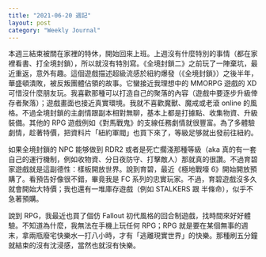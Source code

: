 ```yaml
---
title: "2021-06-20 週記"
layout: post
category: "Weekly Journal"
---
```


本週三結束被關在家裡的特休，開始回來上班。上週沒有什麼特別的事情（都在家裡看書、打全境封鎖），所以就沒有特別寫。《全境封鎖二》之前玩了一陣棄坑，最近重返，意外有趣。這個遊戲描述超級流感於紐約爆發（《全境封鎖》）之後半年，華盛頓潰敗，被反叛團體佔領的故事。它蠻接近我理想中的 MMORPG 遊戲的 XD 可惜沒什麼朋友玩。我喜歡那種可以打造自己的聚落的內容（遊戲中要逐步升級倖存者聚落）；遊戲畫面也接近真實環境。我就不喜歡魔獸、魔戒或老滾 online 的風格。不過全境封鎖的主劇情跟副本相對無聊，基本上都是打據點、收集物資、升級裝備。其他的 RPG 遊戲例如《對馬戰鬼》的支線任務劇情就很豐富。為了多體驗劇情，趁著特價，把資料片「紐約軍閥」也買下來了，等級足够就出發前往紐約。

如果全境封鎖的 NPC 能够做到 RDR2 或者是死亡擱淺那種等級（aka 真的有一套自己的運行機制，例如收物資、分日夜防守、打擊敵人）那就真的很讚。不過育碧家遊戲就是這副德性：樣板開放世界。說到育碧，最近《極地戰嚎 6》開始開放預購了。看預告好像很不錯，畢竟我是 FC 系列的忠實玩家。不過，育碧遊戲沒多久就會開始大特價；我也還有一堆庫存遊戲（例如 STALKERS 跟 半條命），似乎不急著預購。

說到 RPG，我最近也買了個仿 Fallout 初代風格的回合制遊戲，找時間來好好體驗。不知道為什麼，我無法在手機上玩任何 RPG；RPG 就是要在某個無事的週末，拿兩瓶廢宅快樂水一打八小時，才有「逃離現實世界」的快樂。那種刷五分鐘就結束的沒有沈浸感，當然也就沒有快樂。
